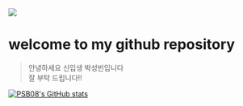 <img src="https://capsule-render.vercel.app/api?type=shark&color=87FFF9&height=200&section=header&text=PSB08_world&fontSize=50" />

# welcome to my github repository

> 안녕하세요 신입생 박성빈입니다 <br>
> 잘 부탁 드립니다!!

[![PSB08's GitHub stats](https://github-readme-stats.vercel.app/api?username=PSB08)](https://github.com/anuraghazra/github-readme-stats)
